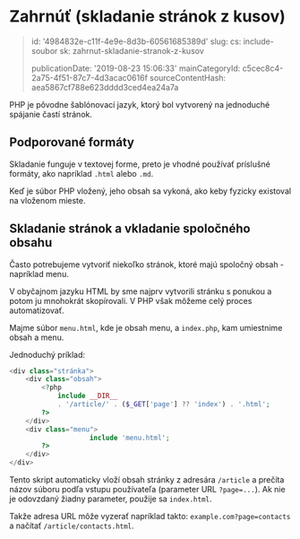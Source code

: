 Zahrnúť (skladanie stránok z kusov)
===================================

> id: '4984832e-c11f-4e9e-8d3b-60561685389d'
> slug:
> 	cs: include-soubor
> 	sk: zahrnut-skladanie-stranok-z-kusov
> 
> publicationDate: '2019-08-23 15:06:33'
> mainCategoryId: c5cec8c4-2a75-4f51-87c7-4d3acac0616f
> sourceContentHash: aea5867cf788e623dddd3ced4ea24a7a

PHP je pôvodne šablónovací jazyk, ktorý bol vytvorený na jednoduché spájanie častí stránok.

Podporované formáty
-------------------

Skladanie funguje v textovej forme, preto je vhodné používať príslušné formáty, ako napríklad `.html` alebo `.md`.

Keď je súbor PHP vložený, jeho obsah sa vykoná, ako keby fyzicky existoval na vloženom mieste.

Skladanie stránok a vkladanie spoločného obsahu
---------------------------------------------

Často potrebujeme vytvoriť niekoľko stránok, ktoré majú spoločný obsah - napríklad menu.

V obyčajnom jazyku HTML by sme najprv vytvorili stránku s ponukou a potom ju mnohokrát skopírovali. V PHP však môžeme celý proces automatizovať.

Majme súbor `menu.html`, kde je obsah menu, a `index.php`, kam umiestnime obsah a menu.

Jednoduchý príklad:

```php
<div class="stránka">
    <div class="obsah">
        <?php
            include __DIR__
            . '/article/' . ($_GET['page'] ?? 'index') . '.html';
        ?>
    </div>
    <div class="menu">
                    include 'menu.html';
        ?>
    </div>
</div>
```

Tento skript automaticky vloží obsah stránky z adresára `/article` a prečíta názov súboru podľa vstupu používateľa (parameter URL `?page=...`). Ak nie je odovzdaný žiadny parameter, použije sa `index.html`.

Takže adresa URL môže vyzerať napríklad takto: `example.com?page=contacts` a načítať `/article/contacts.html`.
